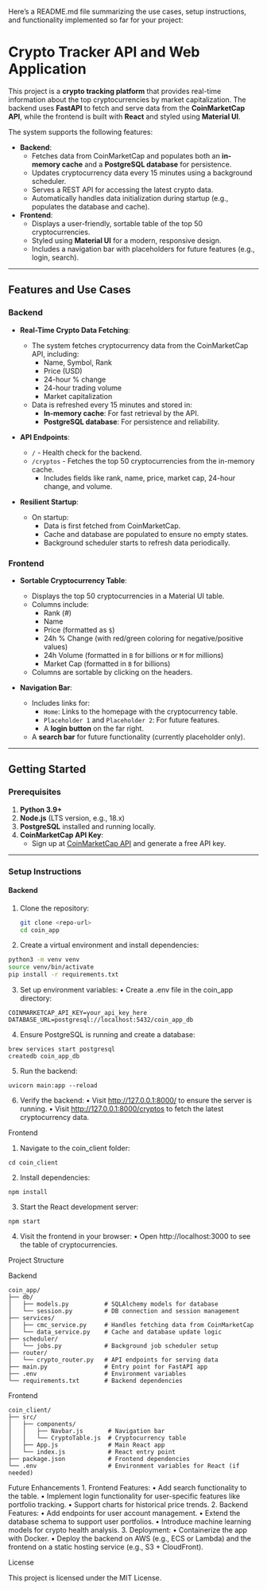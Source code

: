 Here’s a README.md file summarizing the use cases, setup instructions, and functionality implemented so far for your project:

# Crypto Tracker API and Web Application

This project is a **crypto tracking platform** that provides real-time information about the top cryptocurrencies by market capitalization. The backend uses **FastAPI** to fetch and serve data from the **CoinMarketCap API**, while the frontend is built with **React** and styled using **Material UI**. 

The system supports the following features:
- **Backend**:
  - Fetches data from CoinMarketCap and populates both an **in-memory cache** and a **PostgreSQL database** for persistence.
  - Updates cryptocurrency data every 15 minutes using a background scheduler.
  - Serves a REST API for accessing the latest crypto data.
  - Automatically handles data initialization during startup (e.g., populates the database and cache).
- **Frontend**:
  - Displays a user-friendly, sortable table of the top 50 cryptocurrencies.
  - Styled using **Material UI** for a modern, responsive design.
  - Includes a navigation bar with placeholders for future features (e.g., login, search).

---

## Features and Use Cases

### Backend
- **Real-Time Crypto Data Fetching**:
  - The system fetches cryptocurrency data from the CoinMarketCap API, including:
    - Name, Symbol, Rank
    - Price (USD)
    - 24-hour % change
    - 24-hour trading volume
    - Market capitalization
  - Data is refreshed every 15 minutes and stored in:
    - **In-memory cache**: For fast retrieval by the API.
    - **PostgreSQL database**: For persistence and reliability.
    
- **API Endpoints**:
  - `/` - Health check for the backend.
  - `/cryptos` - Fetches the top 50 cryptocurrencies from the in-memory cache.
    - Includes fields like rank, name, price, market cap, 24-hour change, and volume.

- **Resilient Startup**:
  - On startup:
    - Data is first fetched from CoinMarketCap.
    - Cache and database are populated to ensure no empty states.
    - Background scheduler starts to refresh data periodically.

### Frontend
- **Sortable Cryptocurrency Table**:
  - Displays the top 50 cryptocurrencies in a Material UI table.
  - Columns include:
    - Rank (#)
    - Name
    - Price (formatted as `$`)
    - 24h % Change (with red/green coloring for negative/positive values)
    - 24h Volume (formatted in `B` for billions or `M` for millions)
    - Market Cap (formatted in `B` for billions)
  - Columns are sortable by clicking on the headers.
  
- **Navigation Bar**:
  - Includes links for:
    - `Home`: Links to the homepage with the cryptocurrency table.
    - `Placeholder 1` and `Placeholder 2`: For future features.
    - A **login button** on the far right.
  - A **search bar** for future functionality (currently placeholder only).

---

## Getting Started

### Prerequisites

1. **Python 3.9+**
2. **Node.js** (LTS version, e.g., 18.x)
3. **PostgreSQL** installed and running locally.
4. **CoinMarketCap API Key**:
   - Sign up at [CoinMarketCap API](https://coinmarketcap.com/api/) and generate a free API key.

---

### Setup Instructions

#### Backend

1. Clone the repository:
   ```bash
   git clone <repo-url>
   cd coin_app
   ```
   
2.	Create a virtual environment and install dependencies:
  ```bash
  python3 -m venv venv
  source venv/bin/activate
  pip install -r requirements.txt
  ```

3.	Set up environment variables:
	•	Create a .env file in the coin_app directory:
```
COINMARKETCAP_API_KEY=your_api_key_here
DATABASE_URL=postgresql://localhost:5432/coin_app_db
```

4.	Ensure PostgreSQL is running and create a database:
```
brew services start postgresql
createdb coin_app_db
```

5.	Run the backend:
```
uvicorn main:app --reload
```

6.	Verify the backend:
	•	Visit http://127.0.0.1:8000/ to ensure the server is running.
	•	Visit http://127.0.0.1:8000/cryptos to fetch the latest cryptocurrency data.

Frontend

1.	Navigate to the coin_client folder:
```
cd coin_client
```
2.	Install dependencies:
```
npm install
```
3.	Start the React development server:
```
npm start
```
4.	Visit the frontend in your browser:
	•	Open http://localhost:3000 to see the table of cryptocurrencies.

Project Structure

Backend
```
coin_app/
├── db/
│   ├── models.py          # SQLAlchemy models for database
│   └── session.py         # DB connection and session management
├── services/
│   ├── cmc_service.py     # Handles fetching data from CoinMarketCap
│   └── data_service.py    # Cache and database update logic
├── scheduler/
│   └── jobs.py            # Background job scheduler setup
├── router/
│   └── crypto_router.py   # API endpoints for serving data
├── main.py                # Entry point for FastAPI app
├── .env                   # Environment variables
└── requirements.txt       # Backend dependencies
```
Frontend
```
coin_client/
├── src/
│   ├── components/
│   │   ├── Navbar.js       # Navigation bar
│   │   └── CryptoTable.js  # Cryptocurrency table
│   ├── App.js              # Main React app
│   └── index.js            # React entry point
├── package.json            # Frontend dependencies
└── .env                    # Environment variables for React (if needed)
```
Future Enhancements
	1.	Frontend Features:
	•	Add search functionality to the table.
	•	Implement login functionality for user-specific features like portfolio tracking.
	•	Support charts for historical price trends.
	2.	Backend Features:
	•	Add endpoints for user account management.
	•	Extend the database schema to support user portfolios.
	•	Introduce machine learning models for crypto health analysis.
	3.	Deployment:
	•	Containerize the app with Docker.
	•	Deploy the backend on AWS (e.g., ECS or Lambda) and the frontend on a static hosting service (e.g., S3 + CloudFront).

License

This project is licensed under the MIT License.

